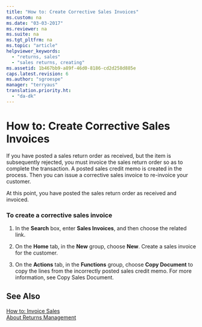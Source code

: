 ```yaml
---
title: "How to: Create Corrective Sales Invoices"
ms.custom: na
ms.date: "03-03-2017"
ms.reviewer: na
ms.suite: na
ms.tgt_pltfrm: na
ms.topic: "article"
helpviewer_keywords: 
  - "returns, sales"
  - "sales returns, creating"
ms.assetid: 1b467bb9-a89f-46d0-8186-cd2d258d885e
caps.latest.revision: 6
ms.author: "sgroespe"
manager: "terryaus"
translation.priority.ht: 
  - "da-dk"
---
```

# How to: Create Corrective Sales Invoices
If you have posted a sales return order as received, but the item is subsequently rejected, you must invoice the sales return order so as to complete the transaction. A  posted sales credit memo is created in the process. Then you can issue a corrective sales invoice to re\-invoice your customer.  
  
 At this point, you have posted the sales return order as received and invoiced.  
  
### To create a corrective sales invoice  
  
1.  In the **Search** box, enter **Sales Invoices**, and then choose the related link.  
  
2.  On the **Home** tab, in the **New** group, choose **New**. Create a sales invoice for the customer.  
  
3.  On the **Actions** tab, in the **Functions** group, choose **Copy Document** to copy the lines from the incorrectly posted sales credit memo. For more information, see Copy Sales Document.  
  
## See Also  
 [How to: Invoice Sales](../Finance/how-to-invoice-sales.md)   
 [About Returns Management](../Purchasing/about-returns-management.md)